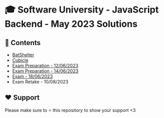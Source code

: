 # :mortar_board: Software University - JavaScript Backend - May 2023 Solutions

## :orange_book: Contents

- [BatShelter](https://github.com/vassdeniss/BatShelter-Js)
- [Cubicle](https://github.com/vassdeniss/Cubicle-ExpressJs)
- [Exam Preparation - 12/06/2023](https://github.com/vassdeniss/software-university-courses/tree/master/js-backend/GamingTeam)
- [Exam Preparation - 14/06/2023](https://github.com/vassdeniss/software-university-courses/tree/master/js-backend/Petstagram)
- [Exam - 18/06/2023](https://github.com/vassdeniss/software-university-courses/tree/master/js-backend/FriendlyWorld)
- Exam Retake - 10/08/2023

## :heart: Support

Please make sure to :star: this repository to show your support <3
